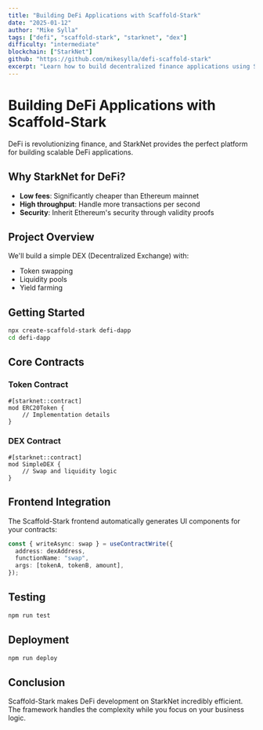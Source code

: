 ```yaml
---
title: "Building DeFi Applications with Scaffold-Stark"
date: "2025-01-12"
author: "Mike Sylla"
tags: ["defi", "scaffold-stark", "starknet", "dex"]
difficulty: "intermediate"
blockchain: ["StarkNet"]
github: "https://github.com/mikesylla/defi-scaffold-stark"
excerpt: "Learn how to build decentralized finance applications using Scaffold-Stark framework on StarkNet."
---
```


# Building DeFi Applications with Scaffold-Stark

DeFi is revolutionizing finance, and StarkNet provides the perfect platform for building scalable DeFi applications.

## Why StarkNet for DeFi?

- **Low fees**: Significantly cheaper than Ethereum mainnet
- **High throughput**: Handle more transactions per second
- **Security**: Inherit Ethereum's security through validity proofs

## Project Overview

We'll build a simple DEX (Decentralized Exchange) with:
- Token swapping
- Liquidity pools
- Yield farming

## Getting Started

```bash
npx create-scaffold-stark defi-dapp
cd defi-dapp
```

## Core Contracts

### Token Contract
```cairo
#[starknet::contract]
mod ERC20Token {
    // Implementation details
}
```

### DEX Contract
```cairo
#[starknet::contract]
mod SimpleDEX {
    // Swap and liquidity logic
}
```

## Frontend Integration

The Scaffold-Stark frontend automatically generates UI components for your contracts:

```typescript
const { writeAsync: swap } = useContractWrite({
  address: dexAddress,
  functionName: "swap",
  args: [tokenA, tokenB, amount],
});
```

## Testing

```bash
npm run test
```

## Deployment

```bash
npm run deploy
```

## Conclusion

Scaffold-Stark makes DeFi development on StarkNet incredibly efficient. The framework handles the complexity while you focus on your business logic.